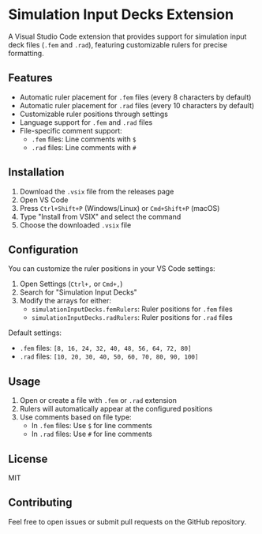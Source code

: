 # Simulation Input Decks Extension

A Visual Studio Code extension that provides support for simulation input deck files (`.fem` and `.rad`), featuring customizable rulers for precise formatting.

## Features

- Automatic ruler placement for `.fem` files (every 8 characters by default)
- Automatic ruler placement for `.rad` files (every 10 characters by default)
- Customizable ruler positions through settings
- Language support for `.fem` and `.rad` files
- File-specific comment support:
  - `.fem` files: Line comments with `$`
  - `.rad` files: Line comments with `#`

## Installation

1. Download the `.vsix` file from the releases page
2. Open VS Code
3. Press `Ctrl+Shift+P` (Windows/Linux) or `Cmd+Shift+P` (macOS)
4. Type "Install from VSIX" and select the command
5. Choose the downloaded `.vsix` file

## Configuration

You can customize the ruler positions in your VS Code settings:

1. Open Settings (`Ctrl+,` or `Cmd+,`)
2. Search for "Simulation Input Decks"
3. Modify the arrays for either:
   - `simulationInputDecks.femRulers`: Ruler positions for `.fem` files
   - `simulationInputDecks.radRulers`: Ruler positions for `.rad` files

Default settings:
- `.fem` files: `[8, 16, 24, 32, 40, 48, 56, 64, 72, 80]`
- `.rad` files: `[10, 20, 30, 40, 50, 60, 70, 80, 90, 100]`

## Usage

1. Open or create a file with `.fem` or `.rad` extension
2. Rulers will automatically appear at the configured positions
3. Use comments based on file type:
   - In `.fem` files: Use `$` for line comments
   - In `.rad` files: Use `#` for line comments

## License

MIT

## Contributing

Feel free to open issues or submit pull requests on the GitHub repository.
